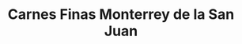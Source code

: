---
title: "Carnes Finas Monterrey de la San Juan"
url: /playa-del-carmen/carnes-finas-monterrey-de-la-san-juan/
shop: Supermarkt
---